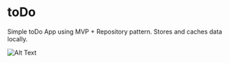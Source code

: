# toDo
Simple toDo App using MVP + Repository pattern. Stores and caches data locally.

![Alt Text](app.gif)
